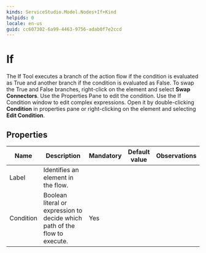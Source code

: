 ```yaml
---
kinds: ServiceStudio.Model.Nodes+If+Kind
helpids: 0
locale: en-us
guid: cc607302-6a99-4463-9756-adab0f7e2ccd
---
```


# If

The If Tool executes a branch of the action flow if the condition is evaluated as True and another branch if the condition is evaluated as False. To swap the True and False branches, right-click on the element and select **Swap Connectors**. Use the Properties Pane to edit the condition. Use the If Condition window to edit complex expressions. Open it by double-clicking **Condition** in properties pane or right-clicking on the element and selecting **Edit Condition**.

## Properties

<table markdown="1">
<thead>
<tr>
<th>Name</th>
<th>Description</th>
<th>Mandatory</th>
<th>Default value</th>
<th>Observations</th>
</tr>
</thead>
<tbody>
<tr>
<td title="Label">Label</td>
<td>Identifies an element in the flow.</td>
<td></td>
<td></td>
<td></td>
</tr>
<tr>
<td title="Condition">Condition</td>
<td>Boolean literal or expression to decide which path of the flow to execute.</td>
<td>Yes</td>
<td></td>
<td></td>
</tr>
</tbody>
</table>

